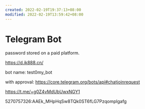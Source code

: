 ```yaml
---
created: 2022-02-19T19:37:13+08:00
modified: 2022-02-19T13:59:42+08:00
---
```


# Telegram Bot

password stored on a paid platform.

https://d.ik888.cn/

bot name:
test0my_bot

with approval:
https://core.telegram.org/bots/api#chatjoinrequest

https://t.me/+g0Z4vMdUbUwxNGY1

5270757326:AAEk_MHpHqSw8TQk0ST6fLG7Pzqomplgafg
